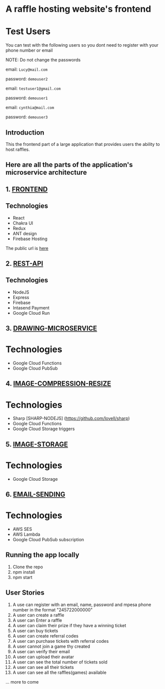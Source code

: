 # A raffle hosting website's frontend

# Test Users

You can test with the following users so you dont need to 
register with your phone number or email

NOTE: Do not change the passwords


email: ```Lucy@mail.com```

password: ```demouser2```

email: ```testuser1@gmail.com```

password: ```demouser1```

email: ```cynthia@mail.com```

password: ```demouser3```



## Introduction

This the frontend part of a large application that provides users the ability to host raffles.

## Here are all the parts of the application's microservice architecture

## 1. [FRONTEND](https://github.com/k-man-null/effective-invention)
 ## Technologies
 - React
 - Chakra UI
 - Redux
 - ANT design
 - Firebase Hosting

 The public url is [here](https://tikitiki.me) 

## 2. [REST-API](https://github.com/k-man-null/fluffy-memory)
 ## Technologies

 - NodeJS
 - Express
 - Firebase
 - Intasend Payment
 - Google Cloud Run

## 3. [DRAWING-MICROSERVICE](https://github.com/k-man-null/pick-winning-ticket)

 # Technologies

 - Google Cloud Functions
 - Google Cloud PubSub

## 4. [IMAGE-COMPRESSION-RESIZE](https://github.com/k-man-null/image-compressor-cloud-function) 

 # Technologies
 - Sharp [SHARP-NODEJS] (https://github.com/lovell/sharp)
 - Google Cloud Functions
 - Google Cloud Storage triggers

## 5. [IMAGE-STORAGE](https://cloud.google.com/storage?hl=en)

 # Technologies
- Google Cloud Storage

## 6. [EMAIL-SENDING](https://github.com/k-man-null/mailman-lambda)
 # Technologies
 - AWS SES
 - AWS Lambda
 - Google Cloud PubSub subscription


## Running the app locally

1. Clone the repo
2. npm install
3. npm start


## User Stories


1. A use can register with an email, name, password and mpesa phone number in the format "245722000000"
2. A user can create a raffle
3. A user can Enter a raffle
4. A user can claim their prize if they have a winning ticket
5. A user can buy tickets
6. A user can create referral codes
7. A user can purchase tickets with referral codes
8. A user cannot join a game thy created
9. A user can verify their email
10. A user can upload their avatar
11. A user can see the total number of tickets sold
12. A user can see all their tickets
13. A user can see all the raffles(games) available

... more to come